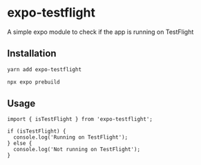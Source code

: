 # expo-testflight

A simple expo module to check if the app is running on TestFlight

## Installation

```bash
yarn add expo-testflight
```

```bash
npx expo prebuild
```

## Usage

```tsx
import { isTestFlight } from 'expo-testflight';

if (isTestFlight) {
  console.log('Running on TestFlight');
} else {
  console.log('Not running on TestFlight');
}
```

